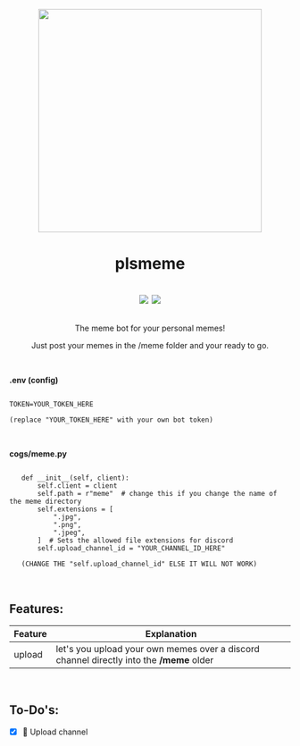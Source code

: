 <p align="center"><a href="https://github.com/marvrb/plsmeme"><img src="https://thumbs.gfycat.com/AgitatedLiveAgouti.webp" width="400"><a/></p>

#  <p align="center">plsmeme<p/><p align="center"><img src="https://img.shields.io/badge/License-MIT-blue"> <img src="https://img.shields.io/pypi/pyversions/discord.py?label=Python&logo=python&logoColor=FFD43B"><p/>
<p align="center">The meme bot for your personal memes!<p/>

<p align="center">Just post your memes in the /meme folder and your ready to go.<p/>

<br>


**.env (config)**
```shell

TOKEN=YOUR_TOKEN_HERE

(replace "YOUR_TOKEN_HERE" with your own bot token)
```

<br>

**cogs/meme.py**
```shell

   def __init__(self, client):
       self.client = client
       self.path = r"meme"  # change this if you change the name of the meme directory
       self.extensions = [
           ".jpg",
           ".png",
           ".jpeg",
       ]  # Sets the allowed file extensions for discord
       self.upload_channel_id = "YOUR_CHANNEL_ID_HERE"
       
   (CHANGE THE "self.upload_channel_id" ELSE IT WILL NOT WORK)

```

<br>

## Features:

|Feature| Explanation |
|--|--|
| upload | let's you upload your own memes over a discord channel directly into the **/meme** older|

<br>

## To-Do's:
 - [x] 📩 Upload channel
